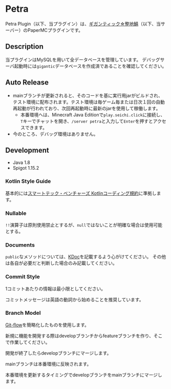 # Petra

Petra Plugin（以下、当プラグイン）は、[ギガンティック☆整地鯖](https://seichi.click)（以下、当サーバー）のPaperMCプラグインです。

## Description

当プラグインはMySQLを用いて全データベースを管理しています。
デバッグサーバ起動時には`gigantic`データベースを作成済であることを確認してください。

## Auto Release

- mainブランチが更新されると、そのコードを基に実行用jarがビルドされ、テスト環境に配布されます。テスト環境は毎ゲーム毎または日次１回の自動再起動が行われており、次回再起動時に最新のjarを使用して稼働します。
  - 本番環境へは、Minecraft Java Editionで`play.seichi.click`に接続し、`T`キーでチャットを開き、`/server petra`と入力して`Enter`を押すとアクセスできます。
- 今のところ、デバッグ環境はありません。

## Development

- Java 1.8
- Spigot 1.15.2

### Kotlin Style Guide

基本的には[スマートテック・ベンチャーズ Kotlinコーディング規約](https://github.com/SmartTechVentures/kotlin-style-guide)に準拠します。

### Nullable

`!!`演算子は原則使用禁止とするが、`null`ではないことが明確な場合は使用可能とする。

### Documents

`public`なメソッドについては、[KDoc](https://kotlinlang.org/docs/kotlin-doc.html)を記載するよう心がけてください。
その他は各自が必要だと判断した場合のみ記載してください。

### Commit Style

1コミットあたりの情報は最小限としてください。

コミットメッセージは英語の動詞から始めることを推奨しています。

### Branch Model

[Git-flow](https://qiita.com/KosukeSone/items/514dd24828b485c69a05)を簡略化したものを使用します。

新規に機能を開発する際はdevelopブランチからfeatureブランチを作り、そこで作業してください。

開発が終了したらdevelopブランチにマージします。

mainブランチは本番環境に反映されます。

本番環境を更新するタイミングでdevelopブランチをmainブランチにマージします。
